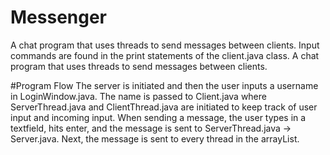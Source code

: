 # Messenger
A chat program that uses threads to send messages between clients. Input commands are found in the print statements of the client.java class.
A chat program that uses threads to send messages between clients. 
 
#Program Flow
The server is initiated and then the user inputs a username in LoginWindow.java. The name is passed to Client.java where ServerThread.java and ClientThread.java are initiated to keep track of user input and incoming input. When sending a message, the user types in a textfield, hits enter, and the message is sent to ServerThread.java -> Server.java. Next, the message is sent to every thread in the arrayList.
